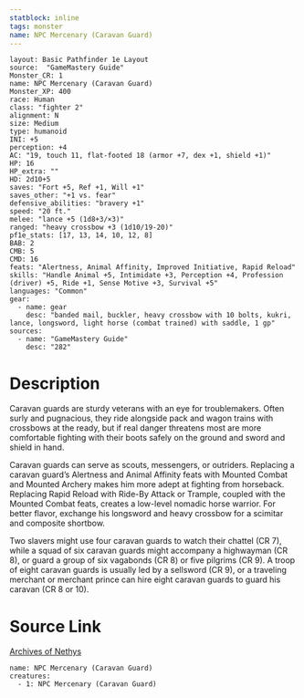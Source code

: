 ```yaml
---
statblock: inline
tags: monster
name: NPC Mercenary (Caravan Guard)
---
```

```statblock
layout: Basic Pathfinder 1e Layout
source:  "GameMastery Guide"
Monster_CR: 1
name: NPC Mercenary (Caravan Guard)
Monster_XP: 400
race: Human
class: "fighter 2"
alignment: N
size: Medium
type: humanoid
INI: +5
perception: +4
AC: "19, touch 11, flat-footed 18 (armor +7, dex +1, shield +1)"
HP: 16
HP_extra: ""
HD: 2d10+5
saves: "Fort +5, Ref +1, Will +1"
saves_other: "+1 vs. fear"
defensive_abilities: "bravery +1"
speed: "20 ft."
melee: "lance +5 (1d8+3/×3)"
ranged: "heavy crossbow +3 (1d10/19-20)"
pf1e_stats: [17, 13, 14, 10, 12, 8]
BAB: 2
CMB: 5
CMD: 16
feats: "Alertness, Animal Affinity, Improved Initiative, Rapid Reload"
skills: "Handle Animal +5, Intimidate +3, Perception +4, Profession (driver) +5, Ride +1, Sense Motive +3, Survival +5"
languages: "Common"
gear:
  - name: gear
    desc: "banded mail, buckler, heavy crossbow with 10 bolts, kukri, lance, longsword, light horse (combat trained) with saddle, 1 gp"
sources:
  - name: "GameMastery Guide"
    desc: "282"
```
# Description
Caravan guards are sturdy veterans with an eye for troublemakers. Often surly and pugnacious, they ride alongside pack and wagon trains with crossbows at the ready, but if real danger threatens most are more comfortable fighting with their boots safely on the ground and sword and shield in hand.

Caravan guards can serve as scouts, messengers, or outriders. Replacing a caravan guard’s Alertness and Animal Affinity feats with Mounted Combat and Mounted Archery makes him more adept at fighting from horseback. Replacing Rapid Reload with Ride-By Attack or Trample, coupled with the Mounted Combat feats, creates a low-level nomadic horse warrior. For better flavor, exchange his longsword and heavy crossbow for a scimitar and composite shortbow.

Two slavers might use four caravan guards to watch their chattel (CR 7), while a squad of six caravan guards might accompany a highwayman (CR 8), or guard a group of six vagabonds (CR 8) or five pilgrims (CR 9). A troop of eight caravan guards is usually led by a sellsword (CR 9), or a traveling merchant or merchant prince can hire eight caravan guards to guard his caravan (CR 8 or 10).
# Source Link
[Archives of Nethys](https://aonprd.com/NPCDisplay.aspx?ItemName=Mercenary%20(Caravan%20Guard))
```encounter-table
name: NPC Mercenary (Caravan Guard)
creatures:
  - 1: NPC Mercenary (Caravan Guard)
```

